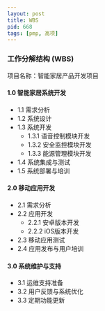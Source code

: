 ```yaml
---
layout: post
title: WBS
pid: 668
tags: [pmp, 高项]
---
```




### **工作分解结构 (WBS)**

项目名称：智能家居产品开发项目

#### 1.0 智能家居系统开发

- 1.1 需求分析
- 1.2 系统设计
- 1.3 系统开发
  - 1.3.1 语音控制模块开发
  - 1.3.2 安全监控模块开发
  - 1.3.3 能源管理模块开发
- 1.4 系统集成与测试
- 1.5 系统部署与培训

#### 2.0 移动应用开发

- 2.1 需求分析
- 2.2 应用开发
  - 2.2.1 安卓版本开发
  - 2.2.2 iOS版本开发
- 2.3 移动应用测试
- 2.4 应用发布与用户培训

#### 3.0 系统维护与支持

- 3.1 运维支持准备
- 3.2 用户反馈与系统优化
- 3.3 定期功能更新
